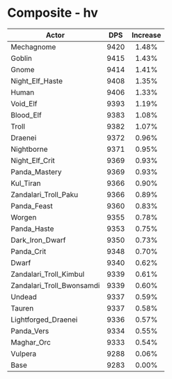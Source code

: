 # Composite - hv
| Actor | DPS | Increase |
|---|:---:|:---:|
|Mechagnome|9420|1.48%|
|Goblin|9415|1.43%|
|Gnome|9414|1.41%|
|Night_Elf_Haste|9408|1.35%|
|Human|9406|1.33%|
|Void_Elf|9393|1.19%|
|Blood_Elf|9383|1.08%|
|Troll|9382|1.07%|
|Draenei|9372|0.96%|
|Nightborne|9371|0.95%|
|Night_Elf_Crit|9369|0.93%|
|Panda_Mastery|9369|0.93%|
|Kul_Tiran|9366|0.90%|
|Zandalari_Troll_Paku|9366|0.89%|
|Panda_Feast|9360|0.83%|
|Worgen|9355|0.78%|
|Panda_Haste|9353|0.75%|
|Dark_Iron_Dwarf|9350|0.73%|
|Panda_Crit|9348|0.70%|
|Dwarf|9340|0.62%|
|Zandalari_Troll_Kimbul|9339|0.61%|
|Zandalari_Troll_Bwonsamdi|9339|0.60%|
|Undead|9337|0.59%|
|Tauren|9337|0.58%|
|Lightforged_Draenei|9336|0.57%|
|Panda_Vers|9334|0.55%|
|Maghar_Orc|9333|0.54%|
|Vulpera|9288|0.06%|
|Base|9283|0.00%|
